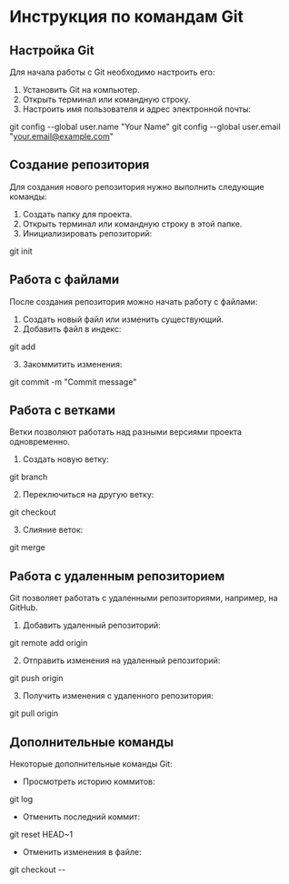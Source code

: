 # Инструкция по командам Git

## Настройка Git

Для начала работы с Git необходимо настроить его:

1. Установить Git на компьютер.
2. Открыть терминал или командную строку.
3. Настроить имя пользователя и адрес электронной почты:


git config --global user.name "Your Name"
git config --global user.email "your.email@example.com"


## Создание репозитория

Для создания нового репозитория нужно выполнить следующие команды:

1. Создать папку для проекта.
2. Открыть терминал или командную строку в этой папке.
3. Инициализировать репозиторий:


git init


## Работа с файлами

После создания репозитория можно начать работу с файлами:

1. Создать новый файл или изменить существующий.
2. Добавить файл в индекс:


git add <filename>


3. Закоммитить изменения:


git commit -m "Commit message"


## Работа с ветками

Ветки позволяют работать над разными версиями проекта одновременно.

1. Создать новую ветку:


git branch <branchname>


2. Переключиться на другую ветку:


git checkout <branchname>


3. Слияние веток:


git merge <branchname>


## Работа с удаленным репозиторием

Git позволяет работать с удаленными репозиториями, например, на GitHub.

1. Добавить удаленный репозиторий:


git remote add origin <remote repository URL>


2. Отправить изменения на удаленный репозиторий:


git push origin <branchname>


3. Получить изменения с удаленного репозитория:


git pull origin <branchname>


## Дополнительные команды

Некоторые дополнительные команды Git:

- Просмотреть историю коммитов:


git log


- Отменить последний коммит:


git reset HEAD~1


- Отменить изменения в файле:


git checkout -- <filename>


